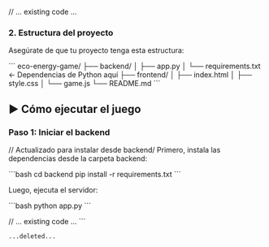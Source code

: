 // ... existing code ...

### 2. Estructura del proyecto

Asegúrate de que tu proyecto tenga esta estructura:

\`\`\`
eco-energy-game/
├── backend/
│   ├── app.py
│   └── requirements.txt  ← Dependencias de Python aquí
├── frontend/
│   ├── index.html
│   ├── style.css
│   └── game.js
└── README.md
\`\`\`

## ▶️ Cómo ejecutar el juego

### Paso 1: Iniciar el backend

// <CHANGE> Actualizado para instalar desde backend/
Primero, instala las dependencias desde la carpeta backend:

\`\`\`bash
cd backend
pip install -r requirements.txt
\`\`\`

Luego, ejecuta el servidor:

\`\`\`bash
python app.py
\`\`\`

// ... existing code ...
\`\`\`

```typescriptreact file="requirements.txt" isDeleted="true"
...deleted...


